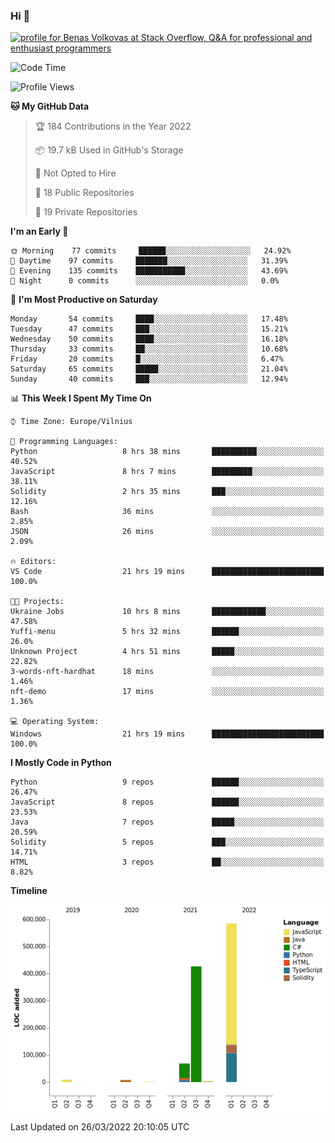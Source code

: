 ### Hi 👋
<a href="https://stackoverflow.com/users/14954249/benas-volkovas"><img src="https://stackoverflow.com/users/flair/14954249.png?theme=dark" width="208" height="58" alt="profile for Benas Volkovas at Stack Overflow, Q&amp;A for professional and enthusiast programmers" title="profile for Benas Volkovas at Stack Overflow, Q&amp;A for professional and enthusiast programmers"></a>

<!--START_SECTION:waka-->
![Code Time](http://img.shields.io/badge/Code%20Time-625%20hrs%2043%20mins-blue)

![Profile Views](http://img.shields.io/badge/Profile%20Views-0-blue)

**🐱 My GitHub Data** 

> 🏆 184 Contributions in the Year 2022
 > 
> 📦 19.7 kB Used in GitHub's Storage 
 > 
> 🚫 Not Opted to Hire
 > 
> 📜 18 Public Repositories 
 > 
> 🔑 19 Private Repositories  
 > 
**I'm an Early 🐤** 

```text
🌞 Morning    77 commits     ██████░░░░░░░░░░░░░░░░░░░   24.92% 
🌆 Daytime    97 commits     ███████░░░░░░░░░░░░░░░░░░   31.39% 
🌃 Evening    135 commits    ███████████░░░░░░░░░░░░░░   43.69% 
🌙 Night      0 commits      ░░░░░░░░░░░░░░░░░░░░░░░░░   0.0%

```
📅 **I'm Most Productive on Saturday** 

```text
Monday       54 commits     ████░░░░░░░░░░░░░░░░░░░░░   17.48% 
Tuesday      47 commits     ███░░░░░░░░░░░░░░░░░░░░░░   15.21% 
Wednesday    50 commits     ████░░░░░░░░░░░░░░░░░░░░░   16.18% 
Thursday     33 commits     ██░░░░░░░░░░░░░░░░░░░░░░░   10.68% 
Friday       20 commits     █░░░░░░░░░░░░░░░░░░░░░░░░   6.47% 
Saturday     65 commits     █████░░░░░░░░░░░░░░░░░░░░   21.04% 
Sunday       40 commits     ███░░░░░░░░░░░░░░░░░░░░░░   12.94%

```


📊 **This Week I Spent My Time On** 

```text
⌚︎ Time Zone: Europe/Vilnius

💬 Programming Languages: 
Python                   8 hrs 38 mins       ██████████░░░░░░░░░░░░░░░   40.52% 
JavaScript               8 hrs 7 mins        █████████░░░░░░░░░░░░░░░░   38.11% 
Solidity                 2 hrs 35 mins       ███░░░░░░░░░░░░░░░░░░░░░░   12.16% 
Bash                     36 mins             ░░░░░░░░░░░░░░░░░░░░░░░░░   2.85% 
JSON                     26 mins             ░░░░░░░░░░░░░░░░░░░░░░░░░   2.09%

🔥 Editors: 
VS Code                  21 hrs 19 mins      █████████████████████████   100.0%

🐱‍💻 Projects: 
Ukraine Jobs             10 hrs 8 mins       ████████████░░░░░░░░░░░░░   47.58% 
Yuffi-menu               5 hrs 32 mins       ██████░░░░░░░░░░░░░░░░░░░   26.0% 
Unknown Project          4 hrs 51 mins       █████░░░░░░░░░░░░░░░░░░░░   22.82% 
3-words-nft-hardhat      18 mins             ░░░░░░░░░░░░░░░░░░░░░░░░░   1.46% 
nft-demo                 17 mins             ░░░░░░░░░░░░░░░░░░░░░░░░░   1.36%

💻 Operating System: 
Windows                  21 hrs 19 mins      █████████████████████████   100.0%

```

**I Mostly Code in Python** 

```text
Python                   9 repos             ██████░░░░░░░░░░░░░░░░░░░   26.47% 
JavaScript               8 repos             ██████░░░░░░░░░░░░░░░░░░░   23.53% 
Java                     7 repos             █████░░░░░░░░░░░░░░░░░░░░   20.59% 
Solidity                 5 repos             ███░░░░░░░░░░░░░░░░░░░░░░   14.71% 
HTML                     3 repos             ██░░░░░░░░░░░░░░░░░░░░░░░   8.82%

```


**Timeline**

![Chart not found](https://raw.githubusercontent.com/BenasVolkovas/BenasVolkovas/main/charts/bar_graph.png) 


 Last Updated on 26/03/2022 20:10:05 UTC
<!--END_SECTION:waka-->
